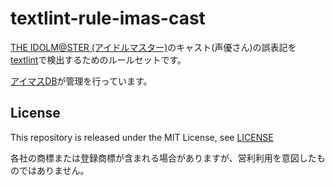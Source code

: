 textlint-rule-imas-cast
=======================

[THE IDOLM@STER (アイドルマスター)](https://idolmaster-official.jp/)のキャスト(声優さん)の誤表記を
[textlint](https://textlint.github.io/)で検出するためのルールセットです。

[アイマスDB](https://imas-db.jp/)が管理を行っています。

## License

This repository is released under the MIT License, see [LICENSE](LICENSE)

各社の商標または登録商標が含まれる場合がありますが、営利利用を意図したものではありません。
